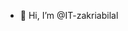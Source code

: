 - 👋 Hi, I’m @IT-zakriabilal
<!-- - 👀 I’m interested in javascript, Node, React, React Native and MongoDB.
- 🌱 I’m currently learning node js and react.
- 💞️ I’m looking to collaborate on ...
- 📫 How to reach me 
http://zak.unp.app/cv/index.html
 -->
<!---Cancel changes
IT-zakriabilal/IT-zakriabilal is a ✨ special ✨ repository because its `README.md` (this file) appears on your GitHub profile.
You can click the Preview link to take a look at your changes.
--->
